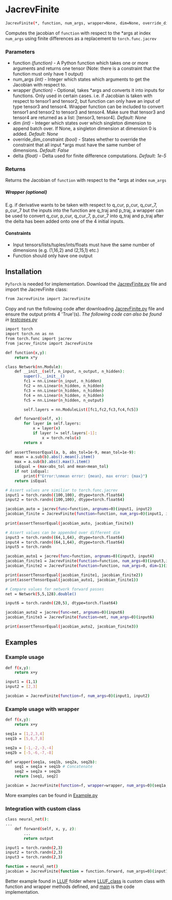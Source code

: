 # JacrevFinite
```bash
JacrevFinite(*, function, num_args, wrapper=None, dim=None, override_dim_constraint=False, delta=1e-5)(*args)
```
Computes the jacobian of `function` with respect to the *args at index `num_args` using finite differences as a replacement to `torch.func.jacrev`

### Parameters
- function *(function)* - A Python function which takes one or more arguments and returns one tensor (Note: there is a constraint that the function must only have 1 output)
- num_args *(int)* - Integer which states which arguments to get the Jacobian with respect to.
- wrapper *(function)* - Optional, takes *args and converts it into inputs for functions. Only used in certain cases. i.e. if Jacobian is taken with respect to tensor1 and tensor2, but function can only have an input of type tensor3 and tensor4. Wrapper function can be included to convert tensor1 and tensor2 to tensor3 and tensor4. Make sure that tensor3 and tensor4 are returned as a list: [tensor3, tensor4]. *Default: None*
- dim *(int)* - Integer which states over which singleton dimension to append batch over. If None, a singleton dimension at dimension 0 is added. *Default: None*
- override_dim_constraint *(bool)* - States whether to override the constraint that all input *args must have the same number of dimensions. *Default: False*
- delta *(float)* - Delta used for finite difference computations. *Default: 1e-5*
### Returns
  Returns the Jacobian of `function` with respect to the *args at index `num_args`
  
##### Wrapper (optional)
  E.g. if derivative wants to be taken with respect to q_cur, p_cur, q_cur_7, p_cur_7 but the inputs into the function are q_traj and p_traj, a wrapper can be used to convert q_cur, p_cur, q_cur_7, p_cur_7 into q_traj and p_traj after the delta has been added onto one of the 4 initial inputs.
#### Constraints
- Input tensors/lists/tuples/ints/floats must have the same number of dimensions (e.g. (1,16,2) and (2,15,1) etc.)
- Function should only have one output

## Installation
`PyTorch` is needed for implementation.
Download the [JacrevFinite.py](https://github.com/schrodingerslemur/jacrev_finite/blob/main/JacrevFinite.py) file and import the JacrevFinite class:
```bash
from JacrevFinite import JacrevFinite
```
Copy and run the following code after downloading [JacrevFinite.py](https://github.com/schrodingerslemur/jacrev_finite/blob/main/JacrevFinite.py) file and ensure the output prints 4 'True'(s).
*The following code can also be found in [testcases.py](https://github.com/schrodingerslemur/jacrev_finite/edit/main/testcases.py)*
```bash
import torch
import torch.nn as nn
from torch.func import jacrev
from jacrev_finite import JacrevFinite

def function(x,y):
    return x*y

class Network(nn.Module):
    def __init__(self, n_input, n_output, n_hidden):
        super().__init__()
        fc1 = nn.Linear(n_input, n_hidden)
        fc2 = nn.Linear(n_hidden, n_hidden)
        fc3 = nn.Linear(n_hidden, n_hidden)
        fc4 = nn.Linear(n_hidden, n_hidden)
        fc5 = nn.Linear(n_hidden, n_output)

        self.layers = nn.ModuleList([fc1,fc2,fc3,fc4,fc5])

    def forward(self, x):
        for layer in self.layers:
            x = layer(x)
            if layer != self.layers[-1]:
                x = torch.relu(x)
        return x 
    
def assertTensorEqual(a, b, abs_tol=1e-9, mean_tol=1e-9):
    mean = a.sub(b).abs().mean().item()
    max = a.sub(b).abs().max().item()
    isEqual = (max<abs_tol and mean<mean_tol)
    if not isEqual:
        print(f"Error:\nmean error: {mean}, max error: {max}")
    return isEqual

# Assert values are similiar to torch.func.jacrev
input1 = torch.randn((100,100), dtype=torch.float64)
input2 = torch.randn((100,100), dtype=torch.float64)

jacobian_auto = jacrev(func=function, argnums=0)(input1, input2)
jacobian_finite = JacrevFinite(function=function, num_args=0)(input1, input2)
    
print(assertTensorEqual(jacobian_auto, jacobian_finite))

# Assert values can be appended over different dim
input3 = torch.randn((64,1,64), dtype=torch.float64)
input4 = torch.randn((64,1,64), dtype=torch.float64)
input5 = torch.randn

jacobian_auto1 = jacrev(func=function, argnums=0)(input3, input4)
jacobian_finite1 = JacrevFinite(function=function, num_args=0)(input3,input4)
jacobian_finite2 = JacrevFinite(function=function, num_args=0, dim=1)(input3, input4)

print(assertTensorEqual(jacobian_finite1, jacobian_finite2))
print(assertTensorEqual(jacobian_auto1, jacobian_finite1))

# Compare values for network forward passes
net = Network(5,5,128).double()

input6 = torch.randn((20,5), dtype=torch.float64)

jacobian_auto2 = jacrev(func=net, argnums=0)(input6)
jacobian_finite3 = JacrevFinite(function=net, num_args=0)(input6)

print(assertTensorEqual(jacobian_auto2, jacobian_finite3))
```

## Examples
### Example usage
```bash
def f(x,y):
    return x+y

input1 = (1,1)
input2 = [2,3]

jacobian = JacrevFinite(function=f, num_args=0)(input1, input2)
```

### Example usage with wrapper
```bash
def f(x,y):
    return x+y

seq1a = [1,2,3,4]
seq1b = [5,6,7,8]

seq2a = [-1,-2,-3,-4]
seq2b = [-5,-6,-7,-8]

def wrapper(seq1a, seq1b, seq2a, seq2b):
    seq1 = seq1a + seq1b # Concatenate
    seq2 = seq2a + seq2b
    return [seq1, seq2]

jacobian = JacrevFinite(function=f, wrapper=wrapper, num_args=0)(seq1a, seq1b, seq2a, seq2b)
```
More examples can be found in [Example.py](https://github.com/schrodingerslemur/jacrev_finite/blob/main/Example.py)

### Integration with custom class
```bash
class neural_net():
...
    def forward(self, x, y, z):
        ...
        return output

input1 = torch.randn(2,3)
input2 = torch.randn(2,3)
input3 = torch.randn(2,3)

function = neural_net()
jacobian = JacrevFinite(function = function.forward, num_args=0)(input1, input2, input3)
```
Better example found in [LLUF](https://github.com/schrodingerslemur/jacrev_finite/tree/main/EXAMPLE_LLUF) folder where [LLUF_class](https://github.com/schrodingerslemur/jacrev_finite/tree/main/EXAMPLE_LLUF/LLUF_class.py) is custom class with function and wrapper methods defined, and [main](https://github.com/schrodingerslemur/jacrev_finite/tree/main/EXAMPLE_LLUF/main.py) is the code implementation. 

